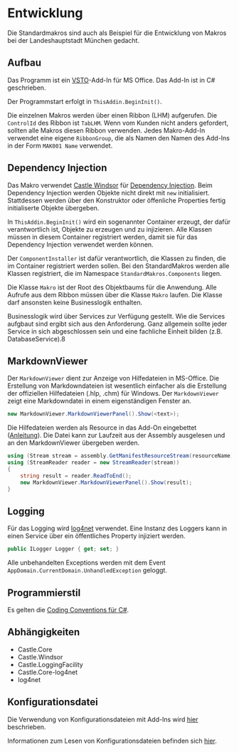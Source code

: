 # Entwicklung

Die Standardmakros sind auch als Beispiel für die Entwicklung von Makros bei der Landeshauptstadt München gedacht.

## Aufbau

Das Programm ist ein [VSTO](https://en.wikipedia.org/wiki/Visual_Studio_Tools_for_Office)-Add-In für MS Office. Das Add-In ist in C# geschrieben.

Der Programmstart erfolgt in `ThisAddin.BeginInit()`. 

Die einzelnen Makros werden über einen Ribbon (LHM) aufgerufen. Die `ControlId` des Ribbon ist `TabLHM`. Wenn vom Kunden nicht anders gefordert, sollten alle Makros diesen Ribbon verwenden. Jedes Makro-Add-In verwendet eine eigene `RibbonGroup`, die als Namen den Namen des Add-Ins in der Form `MAK001 Name` verwendet.

## Dependency Injection

Das Makro verwendet [Castle Windsor](http://www.castleproject.org/projects/windsor/) für [Dependency Injection](https://en.wikipedia.org/wiki/Dependency_injection).
Beim Dependency Injection werden Objekte nicht direkt mit `new` initialisiert. Stattdessen werden über den Konstruktor oder öffenliche Properties fertig initialiserte Objekte übergeben.

In `ThisAddin.BeginInit()` wird ein sogenannter Container erzeugt, der dafür verantwortlich ist, Objekte zu erzeugen und zu injizieren. Alle Klassen müssen in diesem Container registriert werden, damit sie für das Dependency Injection verwendet werden können.

Der `ComponentInstaller` ist dafür verantwortlich, die Klassen zu finden, die im Container registriert werden sollen. Bei den StandardMakros werden alle Klassen registriert, die im Namespace `StandardMakros.Components` liegen.

Die Klasse `Makro` ist der Root des Objektbaums für die Anwendung.
Alle Aufrufe aus dem Ribbon müssen über die Klasse `Makro` laufen. Die Klasse darf ansonsten keine Businesslogik enthalten.

Businesslogik wird über Services zur Verfügung gestellt. Wie die Services aufgbaut sind ergibt sich aus den Anforderung. Ganz allgemein sollte jeder Service in sich abgeschlossen sein und eine fachliche Einheit bilden (z.B. DatabaseService).8

## MarkdownViewer

Der `MarkdownViewer` dient zur Anzeige von Hilfedateien in MS-Office. Die Erstellung von Markdowndateien ist wesentlich einfacher als die Erstellung der offiziellen Hilfedateien (.hlp, .chm) für Windows. Der `MarkdownViewer` zeigt eine Markdowndatei in einem eigenständigen Fenster an.

```csharp
new MarkdownViewer.MarkdownViewerPanel().Show(<text>);
```

Die Hilfedateien werden als Resource in das Add-On eingebettet ([Anleitung](https://docs.microsoft.com/de-de/visualstudio/ide/build-actions?view=vs-2019)).
Die Datei kann zur Laufzeit aus der Assembly ausgelesen und an den MarkdownViewer übergeben werden.

```csharp
using (Stream stream = assembly.GetManifestResourceStream(resourceName))
using (StreamReader reader = new StreamReader(stream))
{
    string result = reader.ReadToEnd();
    new MarkdownViewer.MarkdownViewerPanel().Show(result);
}
```

## Logging

Für das Logging wird [log4net](https://logging.apache.org/log4net/) verwendet. Eine Instanz des Loggers kann in einen Service über ein öffentliches Property injiziert werden.

```csharp
public ILogger Logger { get; set; }
```

Alle unbehandelten Exceptions werden mit dem Event `AppDomain.CurrentDomain.UnhandledException` geloggt.

## Programmierstil

Es gelten die [Coding Conventions für C#](https://docs.microsoft.com/en-us/dotnet/csharp/programming-guide/inside-a-program/coding-conventions).

## Abhängigkeiten

* Castle.Core
* Castle.Windsor
* Castle.LoggingFacility
* Castle.Core-log4net
* log4net

## Konfigurationsdatei

Die Verwendung von Konfigurationsdateien mit Add-Ins wird [hier](https://docs.microsoft.com/en-us/visualstudio/vsto/how-to-set-up-configuration-information-for-an-office-solution?view=vs-2017) beschrieben.

Informationen zum Lesen von Konfigurationsdateien befinden sich [hier](https://docs.microsoft.com/en-us/visualstudio/vsto/how-to-set-up-configuration-information-for-an-office-solution?view=vs-2017).